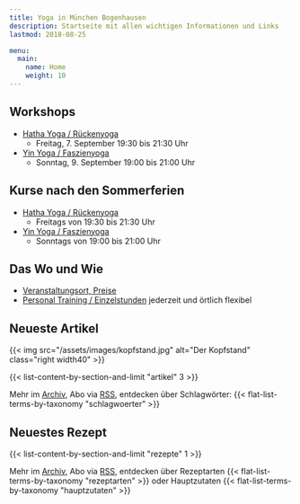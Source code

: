 ```yaml
---
title: Yoga in München Bogenhausen
description: Startseite mit allen wichtigen Informationen und Links
lastmod: 2018-08-25

menu:
  main:
    name: Home
    weight: 10
---
```



## Workshops

- [Hatha Yoga / Rückenyoga][6]
  - Freitag, 7. September 19:30 bis 21:30 Uhr
- [Yin Yoga / Faszienyoga][7]
  - Sonntag, 9. September 19:00 bis 21:00 Uhr

## Kurse nach den Sommerferien

- [Hatha Yoga / Rückenyoga][3]
  - Freitags von 19:30 bis 21:30 Uhr
- [Yin Yoga / Faszienyoga][2]
  - Sonntags von 19:00 bis 21:00 Uhr

[2]: /kurse/#yinyoga
[3]: /kurse/#rueckenyoga


[6]: /workshops/#rueckenyogaworkshop
[7]: /workshops/#yinyogaworkshop


## Das Wo und Wie

- [Veranstaltungsort, Preise][9]
- [Personal Training / Einzelstunden][1] jederzeit und örtlich flexibel

[9]: /workshops/#konditionen
[1]: /workshops/#personaltraining


## Neueste Artikel

{{< img src="/assets/images/kopfstand.jpg" alt="Der Kopfstand" class="right width40" >}}

{{< list-content-by-section-and-limit "artikel" 3 >}}

Mehr im [Archiv][10], Abo via [RSS][11], entdecken über Schlagwörter: {{< flat-list-terms-by-taxonomy "schlagwoerter" >}}

[10]: /artikel/
[11]: /artikel/index.xml


## Neuestes Rezept

{{< list-content-by-section-and-limit "rezepte" 1 >}}

Mehr im [Archiv][12], Abo via [RSS][13], entdecken über Rezeptarten {{< flat-list-terms-by-taxonomy "rezeptarten" >}} oder Hauptzutaten {{< flat-list-terms-by-taxonomy "hauptzutaten" >}}

[12]: /rezepte/
[13]: /rezepte/index.xml

